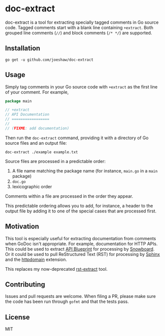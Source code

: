 # doc-extract #

doc-extract is a tool for extracting specially tagged comments in Go
source code.  Tagged comments start with a blank line containing
`+extract`.  Both grouped line comments (`//`) and block comments (`/*
*/`) are supported.

## Installation ##

    go get -u github.com/joeshaw/doc-extract

## Usage ##

Simply tag comments in your Go source code with `+extract` as the first
line of your comment.  For example,

```go
package main

// +extract
// API Documentation
// =================
//
// (FIXME: add documentation)
```

Then run the `doc-extract` command, providing it with a directory of
Go source files and an output file:

    doc-extract ./example example.txt

Source files are processed in a predictable order:

1. A file name matching the package name (for instance, `main.go` in a
`main` package)
2. `doc.go`
3. lexicographic order

Comments within a file are processed in the order they appear.

This predictable ordering allows you to add, for instance, a header to
the output file by adding it to one of the special cases that are
processed first.

## Motivation ##

This tool is especially useful for extracting documentation from
comments when GoDoc isn't appropriate.  For example, documentation for
HTTP APIs.  This could be used to extract [API
Blueprint](https://apiblueprint.org/) for processing by
[Snowboard](https://github.com/bukalapak/snowboard).  Or it could be
used to pull ReStructured Text (RST) for processing by
[Sphinx](http://sphinx-doc.org/) and the
[httpdomain](https://pythonhosted.org/sphinxcontrib-httpdomain/)
extension.

This replaces my now-deprecated
[rst-extract](https://github.com/joeshaw/rst-extract) tool.

## Contributing ##

Issues and pull requests are welcome.  When filing a PR, please make
sure the code has been run through `gofmt` and that the tests pass.

## License ##

MIT
